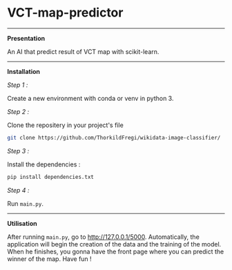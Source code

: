 # VCT-map-predictor

-------------------------------------------------------------------------------------------------------------------------------------------------------------------------------------------------------------------------

**Presentation**

An AI that predict result of VCT map with scikit-learn.

-------------------------------------------------------------------------------------------------------------------------------------------------------------------------------------------------------------------------

**Installation**

*Step 1 :*

Create a new environment with conda or venv in python 3.

*Step 2 :*

Clone the repositery in your project's file

```bash
git clone https://github.com/ThorkildFregi/wikidata-image-classifier/
```

*Step 3 :*

Install the dependencies :

```bash
pip install dependencies.txt
```

*Step 4 :*

Run ``main.py``.

-------------------------------------------------------------------------------------------------------------------------------------------------------------------------------------------------------------------------

**Utilisation**

After running ``main.py``, go to http://127.0.0.1/5000. Automatically, the application will begin the creation of the data and the training of the model. When he finishes, you gonna have the front page where you can predict the winner of the map. Have fun !
